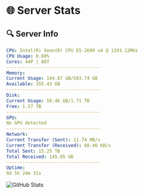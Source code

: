 # 🌐 Server Stats
## 🔍 Server Info
```yaml
CPU: Intel(R) Xeon(R) CPU E5-2699 v4 @ 1393.12MHz
CPU Usage: 0.60%
Cores: 44P | 88T
-----------------------------------
Memory:
Current Usage: 144.87 GB/503.74 GB
Available: 355.43 GB
-----------------------------------
Disk:
Current Usage: 59.46 GB/1.71 TB
Free: 1.57 TB
-----------------------------------
GPU:
No GPU detected
-----------------------------------
Network:
Current Transfer (Sent): 11.74 MB/s
Current Transfer (Received): 88.46 KB/s
Total Sent: 15.25 TB
Total Received: 145.05 GB
-----------------------------------
Uptime:
9d 5h 24m 31s
```
![GitHub Stats](https://img.shields.io/badge/Updated-2025-03-17_02:47:20-blue)